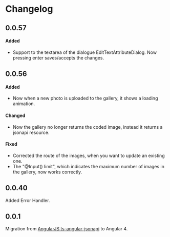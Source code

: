 # Changelog

## 0.0.57

#### Added

-   Support to the textarea of the dialogue EditTextAttributeDialog. Now pressing enter saves/accepts the changes.

## 0.0.56

#### Added

-   Now when a new photo is uploaded to the gallery, it shows a loading animation.

#### Changed

-   Now the gallery no longer returns the coded image, instead it returns a jsonapi resource.

#### Fixed

-   Corrected the route of the images, when you want to update an existing one.
-   The "@Input() limit", which indicates the maximum number of images in the gallery, now works correctly.

## 0.0.40

Added Error Handler.

## 0.0.1

Migration from [AngularJS ts-angular-jsonapi](https://github.com/reyesoft/ts-angular-jsonapi) to Angular 4.

